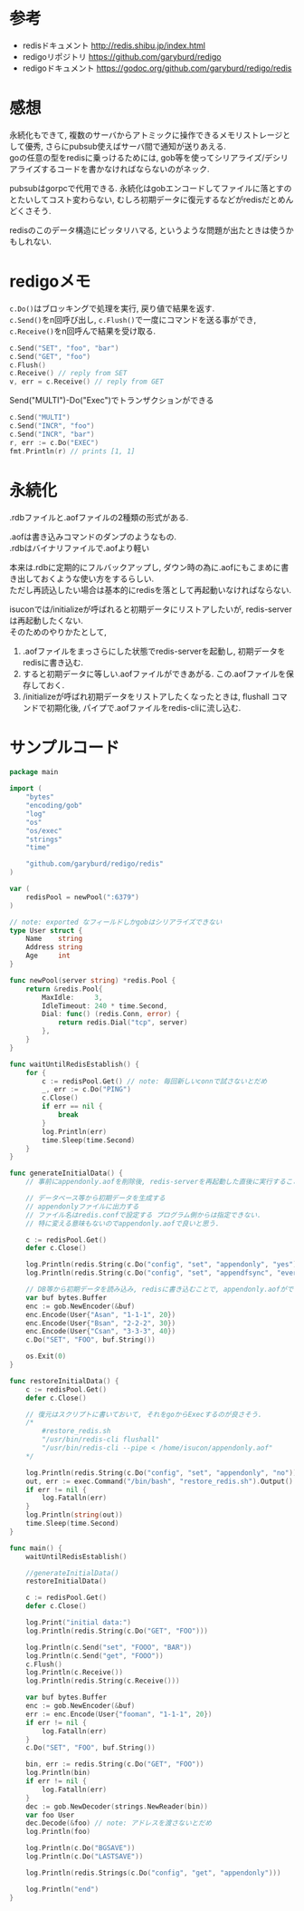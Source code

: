 # 参考
- redisドキュメント http://redis.shibu.jp/index.html
- redigoリポジトリ https://github.com/garyburd/redigo
- redigoドキュメント https://godoc.org/github.com/garyburd/redigo/redis

# 感想
永続化もできて, 複数のサーバからアトミックに操作できるメモリストレージとして優秀, さらにpubsub使えばサーバ間で通知が送りあえる.  
goの任意の型をredisに乗っけるためには, gob等を使ってシリアライズ/デシリアライズするコードを書かなければならないのがネック.

pubsubはgorpcで代用できる.
永続化はgobエンコードしてファイルに落とすのとたいしてコスト変わらない, むしろ初期データに復元するなどがredisだとめんどくさそう.

redisのこのデータ構造にピッタリハマる, というような問題が出たときは使うかもしれない.

# redigoメモ

`c.Do()`はブロッキングで処理を実行, 戻り値で結果を返す.  
`c.Send()`をn回呼び出し, `c.Flush()`で一度にコマンドを送る事ができ, `c.Receive()`をn回呼んで結果を受け取る.

```go
c.Send("SET", "foo", "bar")
c.Send("GET", "foo")
c.Flush()
c.Receive() // reply from SET
v, err = c.Receive() // reply from GET
```

Send("MULTI")-Do("Exec")でトランザクションができる
```go
c.Send("MULTI")
c.Send("INCR", "foo")
c.Send("INCR", "bar")
r, err := c.Do("EXEC")
fmt.Println(r) // prints [1, 1]
```

# 永続化
.rdbファイルと.aofファイルの2種類の形式がある.

.aofは書き込みコマンドのダンプのようなもの.  
.rdbはバイナリファイルで.aofより軽い

本来は.rdbに定期的にフルバックアップし, ダウン時の為に.aofにもこまめに書き出しておくような使い方をするらしい.  
ただし再読込したい場合は基本的にredisを落として再起動いなければならない.

isuconでは/initializeが呼ばれると初期データにリストアしたいが, redis-serverは再起動したくない.  
そのためのやりかたとして,  
1. .aofファイルをまっさらにした状態でredis-serverを起動し, 初期データをredisに書き込む.  
2. すると初期データに等しい.aofファイルができあがる. この.aofファイルを保存しておく.  
3. /initializeが呼ばれ初期データをリストアしたくなったときは, flushall コマンドで初期化後, パイプで.aofファイルをredis-cliに流し込む.


# サンプルコード
```go
package main

import (
	"bytes"
	"encoding/gob"
	"log"
	"os"
	"os/exec"
	"strings"
	"time"

	"github.com/garyburd/redigo/redis"
)

var (
	redisPool = newPool(":6379")
)

// note: exported なフィールドしかgobはシリアライズできない
type User struct {
	Name    string
	Address string
	Age     int
}

func newPool(server string) *redis.Pool {
	return &redis.Pool{
		MaxIdle:     3,
		IdleTimeout: 240 * time.Second,
		Dial: func() (redis.Conn, error) {
			return redis.Dial("tcp", server)
		},
	}
}

func waitUntilRedisEstablish() {
	for {
		c := redisPool.Get() // note: 毎回新しいconnで試さないとだめ
		_, err := c.Do("PING")
		c.Close()
		if err == nil {
			break
		}
		log.Println(err)
		time.Sleep(time.Second)
	}
}

func generateInitialData() {
	// 事前にappendonly.aofを削除後, redis-serverを再起動した直後に実行すること

	// データベース等から初期データを生成する
	// appendonlyファイルに出力する
	// ファイル名はredis.confで設定する プログラム側からは指定できない.
	// 特に変える意味もないのでappendonly.aofで良いと思う.

	c := redisPool.Get()
	defer c.Close()

	log.Println(redis.String(c.Do("config", "set", "appendonly", "yes")))
	log.Println(redis.String(c.Do("config", "set", "appendfsync", "everysec")))

	// DB等から初期データを読み込み, redisに書き込むことで, appendonly.aofができあがる.
	var buf bytes.Buffer
	enc := gob.NewEncoder(&buf)
	enc.Encode(User{"Asan", "1-1-1", 20})
	enc.Encode(User{"Bsan", "2-2-2", 30})
	enc.Encode(User{"Csan", "3-3-3", 40})
	c.Do("SET", "FOO", buf.String())

	os.Exit(0)
}

func restoreInitialData() {
	c := redisPool.Get()
	defer c.Close()

	// 復元はスクリプトに書いておいて, それをgoからExecするのが良さそう.
	/*
		#restore_redis.sh
		"/usr/bin/redis-cli flushall"
		"/usr/bin/redis-cli --pipe < /home/isucon/appendonly.aof"
	*/

	log.Println(redis.String(c.Do("config", "set", "appendonly", "no")))
	out, err := exec.Command("/bin/bash", "restore_redis.sh").Output()
	if err != nil {
		log.Fatalln(err)
	}
	log.Println(string(out))
	time.Sleep(time.Second)
}

func main() {
	waitUntilRedisEstablish()

	//generateInitialData()
	restoreInitialData()

	c := redisPool.Get()
	defer c.Close()

	log.Print("initial data:")
	log.Println(redis.String(c.Do("GET", "FOO")))

	log.Println(c.Send("set", "FOOO", "BAR"))
	log.Println(c.Send("get", "FOOO"))
	c.Flush()
	log.Println(c.Receive())
	log.Println(redis.String(c.Receive()))

	var buf bytes.Buffer
	enc := gob.NewEncoder(&buf)
	err := enc.Encode(User{"fooman", "1-1-1", 20})
	if err != nil {
		log.Fatalln(err)
	}
	c.Do("SET", "FOO", buf.String())

	bin, err := redis.String(c.Do("GET", "FOO"))
	log.Println(bin)
	if err != nil {
		log.Fatalln(err)
	}
	dec := gob.NewDecoder(strings.NewReader(bin))
	var foo User
	dec.Decode(&foo) // note: アドレスを渡さないとだめ
	log.Println(foo)

	log.Println(c.Do("BGSAVE"))
	log.Println(c.Do("LASTSAVE"))

	log.Println(redis.Strings(c.Do("config", "get", "appendonly")))

	log.Println("end")
}
```
